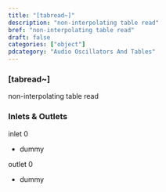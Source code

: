 ```yaml
---
title: "[tabread~]"
description: "non-interpolating table read"
bref: "non-interpolating table read"
draft: false
categories: ["object"]
pdcategory: "Audio Oscillators And Tables"
---
```


### [tabread~]

non-interpolating table read

### Inlets & Outlets

inlet 0

 - dummy

outlet 0

 - dummy
 
